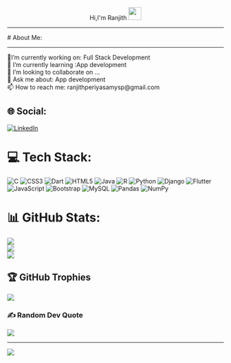 <div align="center">
Hi,I'm Ranjith <img src="https://media.giphy.com/media/hvRJCLFzcasrR4ia7z/giphy.gif" width="30px">
</div>
<hr>
#  About Me:
<hr>
💫I’m currently working on: Full Stack Development<br>🌱 I’m currently learning :App development<br>👯 I’m looking to collaborate on ...<br>💬 Ask me about: App development<br>📫 How to reach me: ranjithperiyasamysp@gmail.com<br>


## 🌐 Social:

<a href="https://www.linkedin.com/in/ranjith-periyasamy-a57824225" target="_blank" >
  
![LinkedIn](https://img.shields.io/badge/LinkedIn-%230077B5.svg?logo=linkedin&logoColor=white)

</a>

# 💻 Tech Stack:
![C](https://img.shields.io/badge/c-%2300599C.svg?style=flat-square&logo=c&logoColor=white) ![CSS3](https://img.shields.io/badge/css3-%231572B6.svg?style=flat-square&logo=css3&logoColor=white) ![Dart](https://img.shields.io/badge/dart-%230175C2.svg?style=flat-square&logo=dart&logoColor=white) ![HTML5](https://img.shields.io/badge/html5-%23E34F26.svg?style=flat-square&logo=html5&logoColor=white) ![Java](https://img.shields.io/badge/java-%23ED8B00.svg?style=flat-square&logo=java&logoColor=white) ![R](https://img.shields.io/badge/r-%23276DC3.svg?style=flat-square&logo=r&logoColor=white) ![Python](https://img.shields.io/badge/python-3670A0?style=flat-square&logo=python&logoColor=ffdd54) ![Django](https://img.shields.io/badge/django-%23092E20.svg?style=flat-square&logo=django&logoColor=white) ![Flutter](https://img.shields.io/badge/Flutter-%2302569B.svg?style=flat-square&logo=Flutter&logoColor=white) ![JavaScript](https://img.shields.io/badge/javascript-%23323330.svg?style=flat-square&logo=javascript&logoColor=%23F7DF1E) ![Bootstrap](https://img.shields.io/badge/bootstrap-%23563D7C.svg?style=flat-square&logo=bootstrap&logoColor=white) ![MySQL](https://img.shields.io/badge/mysql-%2300f.svg?style=flat-square&logo=mysql&logoColor=white) ![Pandas](https://img.shields.io/badge/pandas-%23150458.svg?style=flat-square&logo=pandas&logoColor=white) ![NumPy](https://img.shields.io/badge/numpy-%23013243.svg?style=flat-square&logo=numpy&logoColor=white)
# 📊 GitHub Stats:
![](https://github-readme-stats.vercel.app/api?username=Ranjithsp03&theme=blueberry&hide_border=false&include_all_commits=true&count_private=true)<br/>
![](https://github-readme-streak-stats.herokuapp.com/?user=Ranjithsp03&theme=blueberry&hide_border=false)<br/>
![](https://github-readme-stats.vercel.app/api/top-langs/?username=Ranjithsp03&theme=blueberry&hide_border=false&include_all_commits=true&count_private=true&layout=compact)

## 🏆 GitHub Trophies
![](https://github-profile-trophy.vercel.app/?username=Ranjithsp03&theme=radical&no-frame=false&no-bg=true&margin-w=4)

### ✍️ Random Dev Quote
![](https://quotes-github-readme.vercel.app/api?type=horizontal&theme=radical)

---
[![](https://visitcount.itsvg.in/api?id=Ranjithsp03&icon=0&color=0)](https://visitcount.itsvg.in)

<!-- Proudly created with GPRM ( https://gprm.itsvg.in ) -->
